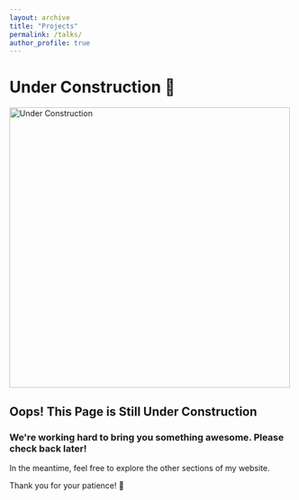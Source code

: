 ```yaml
---
layout: archive
title: "Projects"
permalink: /talks/
author_profile: true
---
```




# Under Construction 🚧

<!----![Under Construction](https://media.giphy.com/media/3oEjI6SIIHBdRxXI40/giphy.gif)--->
<img src="Hassan-Fawaz.github.io/images/racoon.gif" alt="Under Construction" width="498" height="498">


## Oops! This Page is Still Under Construction

### We're working hard to bring you something awesome. Please check back later!

In the meantime, feel free to explore the other sections of my website.

Thank you for your patience! 🙏







<!--{% if site.talkmap_link == true %}

<p style="text-decoration:underline;"><a href="/talkmap.html">See a map of all the places I've given a talk!</a></p>

{% endif %}

{% for post in site.talks reversed %}
  {% include archive-single-talk.html %}
{% endfor %}-->

